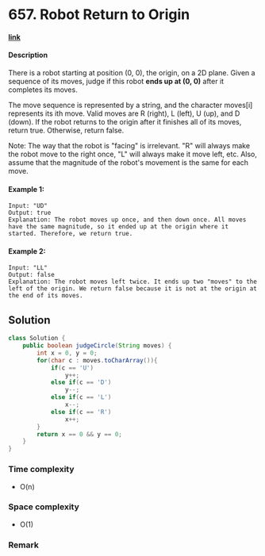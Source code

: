 # 657. Robot Return to Origin

#### [link](https://leetcode.com/problems/robot-return-to-origin/)

#### Description
There is a robot starting at position (0, 0), the origin, on a 2D plane. Given a sequence of its moves, judge if this robot **ends up at (0, 0)** after it completes its moves.

The move sequence is represented by a string, and the character moves[i] represents its ith move. Valid moves are R (right), L (left), U (up), and D (down). If the robot returns to the origin after it finishes all of its moves, return true. Otherwise, return false.

Note: The way that the robot is "facing" is irrelevant. "R" will always make the robot move to the right once, "L" will always make it move left, etc. Also, assume that the magnitude of the robot's movement is the same for each move.

#### Example 1:
```
Input: "UD"
Output: true 
Explanation: The robot moves up once, and then down once. All moves have the same magnitude, so it ended up at the origin where it started. Therefore, we return true.
```
#### Example 2:
```
Input: "LL"
Output: false
Explanation: The robot moves left twice. It ends up two "moves" to the left of the origin. We return false because it is not at the origin at the end of its moves.
```

## Solution
```java
class Solution {
    public boolean judgeCircle(String moves) {
        int x = 0, y = 0;
        for(char c : moves.toCharArray()){
            if(c == 'U')
                y++;
            else if(c == 'D')
                y--;
            else if(c == 'L')
                x--;
            else if(c == 'R')
                x++;
        }
        return x == 0 && y == 0;
    }
}
```

### Time complexity
* O(n)
### Space complexity
* O(1)
### Remark